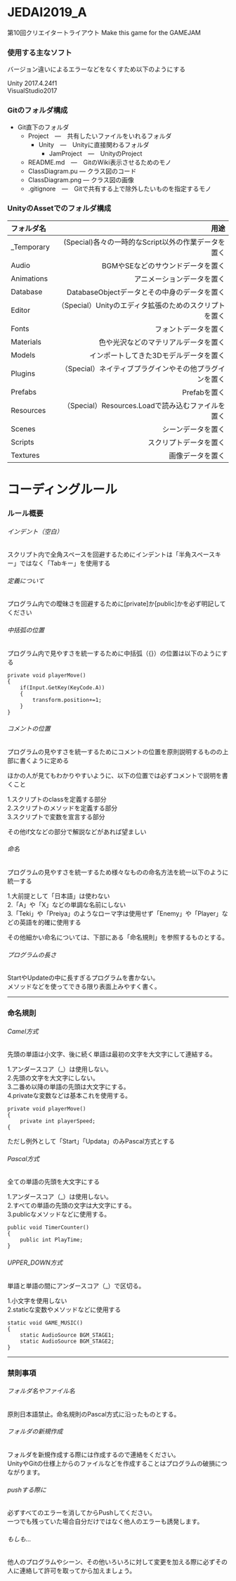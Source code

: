 # JEDAI2019_A
第10回クリエイタートライアウト
Make this game for the GAMEJAM

### 使用する主なソフト

バージョン違いによるエラーなどをなくすため以下のようにする  

Unity 2017.4.24f1  
VisualStudio2017  

### Gitのフォルダ構成
* Git直下のフォルダ
	* Project　―　共有したいファイルをいれるフォルダ
		* Unity　―　Unityに直接関わるフォルダ
			* JamProject　―　UnityのProject
	* README.md　―　GitのWiki表示させるためのモノ
	* ClassDiagram.pu ― クラス図のコード
	* ClassDiagram.png ― クラス図の画像
	* .gitignore　―　Gitで共有する上で除外したいものを指定するモノ

### UnityのAssetでのフォルダ構成

| フォルダ名 | 用途 |
|:-----------|------------:|
| _Temporary   | (Special)各々の一時的なScript以外の作業データを置く  |
| Audio | BGMやSEなどのサウンドデータを置く |
| Animations | アニメーションデータを置く |
| Database | DatabaseObjectデータとその中身のデータを置く |
| Editor | （Special）Unityのエディタ拡張のためのスクリプトを置く |
| Fonts | フォントデータを置く |
| Materials | 色や光沢などのマテリアルデータを置く |
| Models | インポートしてきた3Dモデルデータを置く |
| Plugins | （Special）ネイティブプラグインやその他プラグインを置く |
| Prefabs | Prefabを置く |
| Resources | （Special）Resources.Loadで読み込むファイルを置く |
| Scenes | シーンデータを置く |
| Scripts | スクリプトデータを置く |
| Textures | 画像データを置く |

# コーディングルール

### ルール概要

###### インデント（空白）

スクリプト内で全角スペースを回避するためにインデントは「半角スペースキー」ではなく「Tabキー」を使用する  

###### 定義について

プログラム内での曖昧さを回避するために[private]か[public]かを必ず明記してください  

###### 中括弧の位置

プログラム内で見やすさを統一するために中括弧（{}）の位置は以下のようにする  

```C#(cs)
private void playerMove()
{
	if(Input.GetKey(KeyCode.A))
	{
		transform.position+=1;
	}
}
```

###### コメントの位置

プログラムの見やすさを統一するためにコメントの位置を原則説明するものの上部に書くように定める  

ほかの人が見てもわかりやすいように、以下の位置では必ずコメントで説明を書くこと  

1.スクリプトのclassを定義する部分  
2.スクリプトのメソッドを定義する部分  
3.スクリプトで変数を宣言する部分  

その他if文などの部分で解説などがあれば望ましい  

###### 命名

プログラムの見やすさを統一するため様々なものの命名方法を統一以下のように統一する  

1.大前提として「日本語」は使わない  
2.「A」や「X」などの単調な名前にしない  
3.「Teki」や「Preiya」のようなローマ字は使用せず「Enemy」や「Player」などの英語を的確に使用する  

その他細かい命名については、下部にある「命名規則」を参照するものとする。

###### プログラムの長さ

StartやUpdateの中に長すぎるプログラムを書かない。  
メソッドなどを使ってできる限り表面上みやすく書く。  

---

### 命名規則


###### Camel方式

先頭の単語は小文字、後に続く単語は最初の文字を大文字にして連結する。

1.アンダースコア（_）は使用しない。  
2.先頭の文字を大文字にしない。  
3.二番め以降の単語の先頭は大文字にする。  
4.privateな変数などは基本これを使用する。  

```C#(cs)
private void playerMove()
{
	private int playerSpeed;
{
```

ただし例外として「Start」「Updata」のみPascal方式とする  

###### Pascal方式

全ての単語の先頭を大文字にする  

1.アンダースコア（_）は使用しない。  
2.すべての単語の先頭の文字は大文字にする。  
3.publicなメソッドなどに使用する。  

```C#(cs)
public void TimerCounter()
{
	public int PlayTime;
}
```



###### UPPER_DOWN方式

単語と単語の間にアンダースコア（_）で区切る。  

1.小文字を使用しない  
2.staticな変数やメソッドなどに使用する  

```C#(cs)
static void GAME_MUSIC()
{
	static AudioSource BGM_STAGE1;
	static AudioSource BGM_STAGE2;
}
```

---

### 禁則事項

###### フォルダ名やファイル名

原則日本語禁止。命名規則のPascal方式に沿ったものとする。  

###### フォルダの新規作成

フォルダを新規作成する際には作成するので連絡をください。  
UnityやGitの仕様上からのファイルなどを作成することはプログラムの破損につながります。  

###### pushする際に

必ずすべてのエラーを消してからPushしてください。  
一つでも残っていた場合自分だけではなく他人のエラーも誘発します。  

###### もしも...

他人のプログラムやシーン、その他いろいろに対して変更を加える際に必ずその人に連絡して許可を取ってから加えましょう。  
